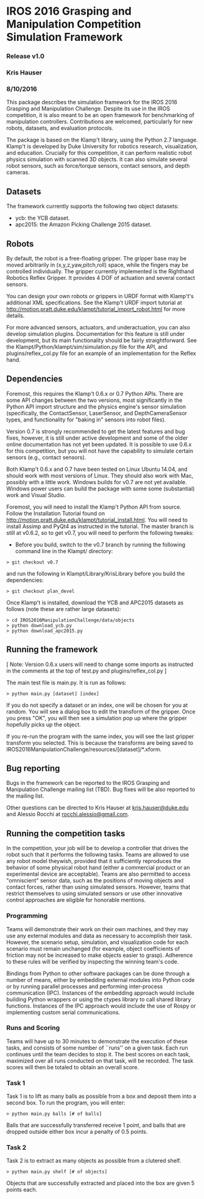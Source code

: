 # IROS 2016 Grasping and Manipulation Competition Simulation Framework #
### Release v1.0 ###
### Kris Hauser ###
### 8/10/2016 ###

This package describes the simulation framework for the IROS 2016 Grasping and Manipulation
Challenge.  Despite its use in the IROS competition, it is also meant to be an open framework
for benchmarking of manipulation controllers.  Contributions are welcomed, particularly for
new robots, datasets, and evaluation protocols.

The package is based on the Klamp't library, using the Python 2.7 language.  Klamp't is developed
by Duke University for robotics research, visualization, and education.  Crucially for
this competition, it can perform realistic robot physics simulation with scanned 3D objects.
It can also simulate several robot sensors, such as force/torque sensors, contact sensors, and depth
cameras.


## Datasets ##

The framework currently supports the following two object datasets:
- ycb: the YCB dataset.
- apc2015: the Amazon Picking Challenge 2015 dataset.


## Robots ##

By default, the robot is a free-floating gripper.  The gripper base may be moved arbitrarily in
(x,y,z,yaw,pitch,roll) space, while the fingers may be controlled individually.  The gripper currently
implemented is the Righthand Robotics Reflex Gripper.  It provides 4 DOF of actuation and several
contact sensors.

You can design your own robots or grippers in URDF format with Klamp't's additional XML specifications.
See the Klamp't URDF import tutorial at
http://motion.pratt.duke.edu/klampt/tutorial_import_robot.html for more details.

For more advanced sensors, actuators, and underactuation, you can also develop simulation plugins.
Documentation for this feature is still under development, but its main functionality should be fairly
straightforward.  See the Klampt/Python/klampt/sim/simulation.py file for the API, and plugins/reflex_col.py
file for an example of an implementation for the Reflex hand.


## Dependencies ##

Foremost, this requires the Klamp't 0.6.x or 0.7 Python APIs.  There are some API changes between 
the two versions, most significantly in the Python API import structure and the physics engine's sensor
simulation (specifically, the ContactSensor, LaserSensor, and DepthCameraSensor types, and functionality
for "baking in" sensors into robot files). 

Version 0.7 is strongly recommended to get the latest features and bug fixes, however, it is still
under active development and some of the older online documentation has not yet been updated.
It is possible to use 0.6.x for this competition, but you will not have the capability to simulate certain
sensors (e.g., contact sensors).

Both Klamp't 0.6.x and 0.7 have been tested on Linux Ubuntu 14.04, and should work with most versions
of Linux.  They should also work with Mac, possibly with a little work.  Windows builds for v0.7 are
not yet available.  Windows power users can build the package with some some (substantial) work and
Visual Studio.

Foremost, you will need to install the Klamp't Python API from source.  Follow the Installation 
Tutorial found on http://motion.pratt.duke.edu/klampt/tutorial_install.html.  You will need to install
Assimp and PyQt4 as instructed in the tutorial.  The master branch is still at v0.6.2, so to get
v0.7, you will need to perform the following tweaks:
- Before you build, switch to the v0.7 branch by running the following command line in the
  Klampt/ directory:
~~~~~~~~~~~~~~~~~~~~~~~~~~~~~~~~~~~~~~~~~~~~~~~~~~~~~~~~~~~~~~~~~
> git checkout v0.7
~~~~~~~~~~~~~~~~~~~~~~~~~~~~~~~~~~~~~~~~~~~~~~~~~~~~~~~~~~~~~~~~~
  and run the following in Klampt/Library/KrisLibrary before you build the dependencies:
~~~~~~~~~~~~~~~~~~~~~~~~~~~~~~~~~~~~~~~~~~~~~~~~~~~~~~~~~~~~~~~~~
> git checkout plan_devel
~~~~~~~~~~~~~~~~~~~~~~~~~~~~~~~~~~~~~~~~~~~~~~~~~~~~~~~~~~~~~~~~~

Once Klamp't is installed, download the YCB and APC2015 datasets as follows (note these
are rather large datasets):

~~~~~~~~~~~~~~~~~~~~~~~~~~~~~~~~~~~~~~~~~~~~~~~~~~~~~~~~~
> cd IROS2016ManipulationChallenge/data/objects
> python download_ycb.py
> python download_apc2015.py
~~~~~~~~~~~~~~~~~~~~~~~~~~~~~~~~~~~~~~~~~~~~~~~~~~~~~~~~~


## Running the framework ##

[ Note: Version 0.6.x users will need to change some imports as instructed in the comments at the
 top of test.py and plugins/reflex_col.py ]

The main test file is main.py.  It is run as follows:

~~~~~~~~~~~~~~~~~~~~~~~~~~~~~~~~~~~~~~~~~~~~~~~~~~~~~~~~~
> python main.py [dataset] [index]
~~~~~~~~~~~~~~~~~~~~~~~~~~~~~~~~~~~~~~~~~~~~~~~~~~~~~~~~~

If you do not specify a dataset or an index, one will be chosen for you at random.
You will see a dialog box to edit the transform of the gripper.  Once you press "OK",
you will then see a simulation pop up where the gripper hopefully picks up the object.

If you re-run the program with the same index, you will see the last gripper transform
you selected.  This is because the transforms are being saved to
IROS2016ManipulationChallenge/resources/[dataset]/*.xform.


## Bug reporting ##

Bugs in the framework can be reported to the IROS Grasping and Manipulation Challenge mailing
list (TBD).  Bug fixes will be also reported to the mailing list.

Other questions can be directed to Kris Hauser at kris.hauser@duke.edu and Alessio Rocchi at
rocchi.alessio@gmail.com.


## Running the competition tasks ##

In the competition, your job will be to develop a controller that drives the robot such that
it performs the following tasks.  Teams are allowed to use any robot model theywish, provided
that it sufficiently reproduces the behavior of some physical robot hand (either a commercial
product or an experimental device are acceptable).  Teams are also permitted to access
"omniscient" sensor data, such as the positions of moving objects and contact forces, rather
than using simulated sensors.  However, teams that restrict themselves to using simulated
sensors or use other innovative control approaches are eligible for honorable mentions.

### Programming ###

Teams will demonstrate their work on their own machines, and they may use any external modules
and data as necessary to accomplish their task.  However, the scenario setup, simulation, and
visualization code for each scenario must remain unchanged (for example, object coefficients of
friction may not be increased to make objects easier to grasp).  Adherence to these rules will be
verified by inspecting the winning team's code.

Bindings from Python to other software packages can be done through a number of means, either by 
embedding external modules into Python code or by running parallel processes and performing
inter-process communication (IPC).  Instances of the embedding approach would include building Python
wrappers or using the ctypes library to call shared library functions.  Instances of the IPC approach
would include the use of Rospy or implementing custom serial communications.

### Runs and Scoring ###

Teams will have up to 30 minutes to demonstrate the execution of these tasks, and consists of
some number of ``runs'' on a given task.  Each run continues until the team decides to stop it. 
The best scores on each task, maximized over all runs conducted on that task, will be recorded.
The task scores will then be totaled to obtain an overall score.


### Task 1 ### 
Task 1 is to lift as many balls as possible from a box and deposit them into a second box. 
To run the program, you will enter:
~~~~~~~~~~~~~~~~~~~~~~~~~~~~~~~~~~~~~~~~~~~~~~~~~~~~~~~~~
> python main.py balls [# of balls]
~~~~~~~~~~~~~~~~~~~~~~~~~~~~~~~~~~~~~~~~~~~~~~~~~~~~~~~~~

Balls that are successfully transferred receive 1 point, and balls that are dropped outside
either box incur a penalty of 0.5 points.


### Task 2 ### 
Task 2 is to extract as many objects as possible from a clutered shelf.
~~~~~~~~~~~~~~~~~~~~~~~~~~~~~~~~~~~~~~~~~~~~~~~~~~~~~~~~~
> python main.py shelf [# of objects]
~~~~~~~~~~~~~~~~~~~~~~~~~~~~~~~~~~~~~~~~~~~~~~~~~~~~~~~~~

Objects that are successfully extracted and placed into the box are given 5 points each.


